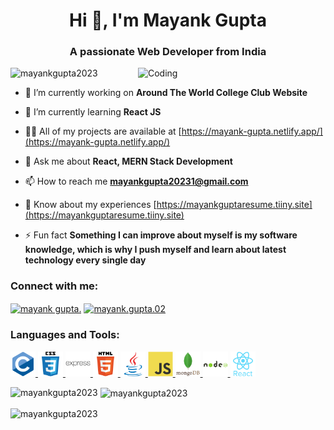 
<h1 align="center">Hi 👋, I'm Mayank Gupta</h1>
<h3 align="center">A passionate Web Developer from India</h3>
<img align="right" alt="Coding" width="300" src="https://cdn.dribbble.com/users/1162077/screenshots/3848914/programmer.gif">

<p align="left"> <img src="https://komarev.com/ghpvc/?username=mayankgupta2023&label=Profile%20views&color=0e75b6&style=flat" alt="mayankgupta2023" /> </p>



- 🔭 I’m currently working on **Around The World College Club Website**

- 🌱 I’m currently learning **React JS**

- 👨‍💻 All of my projects are available at [https://mayank-gupta.netlify.app/](https://mayank-gupta.netlify.app/)

- 💬 Ask me about **React, MERN Stack Development**

- 📫 How to reach me **mayankgupta20231@gmail.com**

- 📄 Know about my experiences [https://mayankguptaresume.tiiny.site](https://mayankguptaresume.tiiny.site)

- ⚡ Fun fact **Something I can improve about myself is my software knowledge, which is why I push myself and learn about latest technology every single day**

<h3 align="left">Connect with me:</h3>
<p align="left">
<a href="https://linkedin.com/in/mayank gupta." target="blank"><img align="center" src="https://raw.githubusercontent.com/rahuldkjain/github-profile-readme-generator/master/src/images/icons/Social/linked-in-alt.svg" alt="mayank gupta." height="30" width="40" /></a>
<a href="https://instagram.com/mayank.gupta.02" target="blank"><img align="center" src="https://raw.githubusercontent.com/rahuldkjain/github-profile-readme-generator/master/src/images/icons/Social/instagram.svg" alt="mayank.gupta.02" height="30" width="40" /></a>
</p>

<h3 align="left">Languages and Tools:</h3>
<p align="left"> <a href="https://www.cprogramming.com/" target="_blank" rel="noreferrer"> <img src="https://raw.githubusercontent.com/devicons/devicon/master/icons/c/c-original.svg" alt="c" width="40" height="40"/> </a> <a href="https://www.w3schools.com/css/" target="_blank" rel="noreferrer"> <img src="https://raw.githubusercontent.com/devicons/devicon/master/icons/css3/css3-original-wordmark.svg" alt="css3" width="40" height="40"/> </a> <a href="https://expressjs.com" target="_blank" rel="noreferrer"> <img src="https://raw.githubusercontent.com/devicons/devicon/master/icons/express/express-original-wordmark.svg" alt="express" width="40" height="40"/> </a> <a href="https://www.w3.org/html/" target="_blank" rel="noreferrer"> <img src="https://raw.githubusercontent.com/devicons/devicon/master/icons/html5/html5-original-wordmark.svg" alt="html5" width="40" height="40"/> </a> <a href="https://www.java.com" target="_blank" rel="noreferrer"> <img src="https://raw.githubusercontent.com/devicons/devicon/master/icons/java/java-original.svg" alt="java" width="40" height="40"/> </a> <a href="https://developer.mozilla.org/en-US/docs/Web/JavaScript" target="_blank" rel="noreferrer"> <img src="https://raw.githubusercontent.com/devicons/devicon/master/icons/javascript/javascript-original.svg" alt="javascript" width="40" height="40"/> </a> <a href="https://www.mongodb.com/" target="_blank" rel="noreferrer"> <img src="https://raw.githubusercontent.com/devicons/devicon/master/icons/mongodb/mongodb-original-wordmark.svg" alt="mongodb" width="40" height="40"/> </a> <a href="https://nodejs.org" target="_blank" rel="noreferrer"> <img src="https://raw.githubusercontent.com/devicons/devicon/master/icons/nodejs/nodejs-original-wordmark.svg" alt="nodejs" width="40" height="40"/> </a> <a href="https://reactjs.org/" target="_blank" rel="noreferrer"> <img src="https://raw.githubusercontent.com/devicons/devicon/master/icons/react/react-original-wordmark.svg" alt="react" width="40" height="40"/> </a> </p>

<p><img align="left" src="https://github-readme-stats.vercel.app/api/top-langs?username=mayankgupta2023&show_icons=true&locale=en&layout=compact" alt="mayankgupta2023" /></p>

<p>&nbsp;<img align="center" src="https://github-readme-stats.vercel.app/api?username=mayankgupta2023&show_icons=true&locale=en" alt="mayankgupta2023" /></p>

<p><img align="center" src="https://github-readme-streak-stats.herokuapp.com/?user=mayankgupta2023&" alt="mayankgupta2023" /></p>

